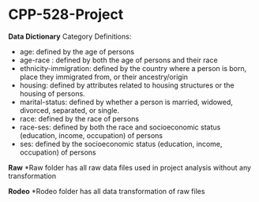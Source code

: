 # CPP-528-Project
**Data Dictionary**
Category Definitions:
  * age: defined by the age of persons
  * age-race : defined by both the age of persons and their race
  * ethnicity-immigration: defined by the country where a person is born, place they immigrated from, or their ancestry/origin 
  * housing: defined by attributes related to housing structures or the housing of persons. 
  * marital-status: defined by whether a person is married, widowed, divorced, separated, or single. 
  * race: defined by the race of persons
  * race-ses: defined by both the race and socioeconomic status (education, income, occupation) of persons
  * ses: defined by the socioeconomic status (education, income, occupation) of persons 

**Raw**
*Raw folder has all raw data files used in project analysis without any transformation

**Rodeo**
*Rodeo folder has all data transformation of raw files
  
